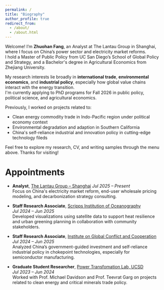 ```yaml
---
permalink: /
title: "Biography"
author_profile: true
redirect_from: 
  - /about/
  - /about.html
---
```


Welcome! I’m **Zhuohan Fang**, an Analyst at The Lantau Group in Shanghai, where I focus on China’s power sector and electricity market reforms.  
I hold a Master of Public Policy from UC San Diego’s School of Global Policy and Strategy, and a Bachelor's degree in Agricultural Economics from Zhejiang University.

My research interests lie broadly in **international trade**, **environmental economics**, and **industrial policy**, especially how global value chains interact with the energy transition.  
I'm currently applying to PhD programs for Fall 2026 in public policy, political science, and agricultural economics.

Previously, I worked on projects related to:
- Clean energy commodity trade in Indo-Pacific region under political economy context
- Environmental degradation and adaption in Southern California
- China's self-reliance industrial and innovation policy in cutting-edge technology fileds

Feel free to explore my research, CV, and writing samples through the menu above. Thanks for visiting!


Appointments
======
- **Analyst**, [The Lantau Group – Shanghai]([https://www.lantaugroup.com](https://lantaugroup.com/people/Zhuohan+%28Joan%29+Fang++))  
  *Jul 2025 – Present*  
  Focus on China's electricity market reform, end-user wholesale pricing modeling, and decarbonization strategy consulting.

- **Staff Research Associate**, [Scripps Institution of Oceanography](https://socalheathub.ucsd.edu/people/)  
  *Jul 2024 – Jun 2025*  
  Developed visualizations using satellite data to support heat resilience and urban greening planning in collaboration with community stakeholders.

- **Staff Research Associate**, [Institute on Global Conflict and Cooperation](https://ucigcc.org)  
  *Jul 2024 – Jun 2025*  
  Analyzed China’s government-guided investment and self-reliance industrial policy in chokepoint technologies, especially for semiconductor manufacturing.
  
- **Graduate Student Researcher**, [Power Transfomation Lab, UCSD](https://pwrlab.org/team.html)  
  *Jul 2023 – Jun 2024*  
  Worked with Prof. Michael Davidson and Prof. Teevrat Garg on projects related to clean energy and critical minerals trade policy.




